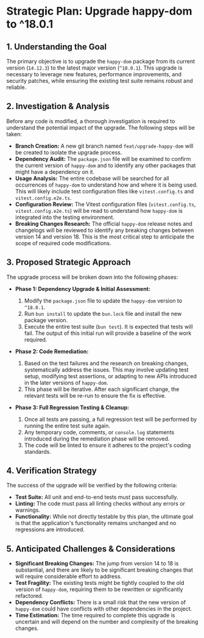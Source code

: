 # Strategic Plan: Upgrade happy-dom to ^18.0.1

## 1. Understanding the Goal

The primary objective is to upgrade the `happy-dom` package from its current version (`14.12.3`) to the latest major version (`^18.0.1`). This upgrade is necessary to leverage new features, performance improvements, and security patches, while ensuring the existing test suite remains robust and reliable.

## 2. Investigation & Analysis

Before any code is modified, a thorough investigation is required to understand the potential impact of the upgrade. The following steps will be taken:

*   **Branch Creation:** A new git branch named `feat/upgrade-happy-dom` will be created to isolate the upgrade process.
*   **Dependency Audit:** The `package.json` file will be examined to confirm the current version of `happy-dom` and to identify any other packages that might have a dependency on it.
*   **Usage Analysis:** The entire codebase will be searched for all occurrences of `happy-dom` to understand how and where it is being used. This will likely include test configuration files like `vitest.config.ts` and `vitest.config.e2e.ts`.
*   **Configuration Review:** The Vitest configuration files (`vitest.config.ts`, `vitest.config.e2e.ts`) will be read to understand how `happy-dom` is integrated into the testing environment.
*   **Breaking Changes Research:** The official `happy-dom` release notes and changelogs will be reviewed to identify any breaking changes between version 14 and version 18. This is the most critical step to anticipate the scope of required code modifications.

## 3. Proposed Strategic Approach

The upgrade process will be broken down into the following phases:

*   **Phase 1: Dependency Upgrade & Initial Assessment:**
    1.  Modify the `package.json` file to update the `happy-dom` version to `^18.0.1`.
    2.  Run `bun install` to update the `bun.lock` file and install the new package version.
    3.  Execute the entire test suite (`bun test`). It is expected that tests will fail. The output of this initial run will provide a baseline of the work required.

*   **Phase 2: Code Remediation:**
    1.  Based on the test failures and the research on breaking changes, systematically address the issues. This may involve updating test setup, modifying test assertions, or adapting to new APIs introduced in the later versions of `happy-dom`.
    2.  This phase will be iterative. After each significant change, the relevant tests will be re-run to ensure the fix is effective.

*   **Phase 3: Full Regression Testing & Cleanup:**
    1.  Once all tests are passing, a full regression test will be performed by running the entire test suite again.
    2.  Any temporary code, comments, or `console.log` statements introduced during the remediation phase will be removed.
    3.  The code will be linted to ensure it adheres to the project's coding standards.

## 4. Verification Strategy

The success of the upgrade will be verified by the following criteria:

*   **Test Suite:** All unit and end-to-end tests must pass successfully.
*   **Linting:** The code must pass all linting checks without any errors or warnings.
*   **Functionality:** While not directly testable by this plan, the ultimate goal is that the application's functionality remains unchanged and no regressions are introduced.

## 5. Anticipated Challenges & Considerations

*   **Significant Breaking Changes:** The jump from version 14 to 18 is substantial, and there are likely to be significant breaking changes that will require considerable effort to address.
*   **Test Fragility:** The existing tests might be tightly coupled to the old version of `happy-dom`, requiring them to be rewritten or significantly refactored.
*   **Dependency Conflicts:** There is a small risk that the new version of `happy-dom` could have conflicts with other dependencies in the project.
*   **Time Estimation:** The time required to complete this upgrade is uncertain and will depend on the number and complexity of the breaking changes.
